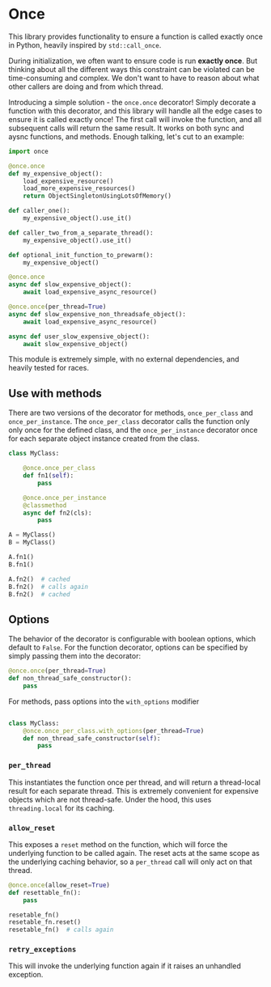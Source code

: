 # Once

This library provides functionality to ensure a function is called exactly
once in Python, heavily inspired by `std::call_once`.

During initialization, we often want to ensure code is run **exactly once**.
But thinking about all the different ways this constraint can be violated can
be time-consuming and complex. We don't want to have to reason about what other
callers are doing and from which thread.

Introducing a simple solution - the `once.once` decorator! Simply decorate a
function with this decorator, and this library will handle all the edge cases
to ensure it is called exactly once! The first call will invoke the function,
and all subsequent calls will return the same result. It works on both sync
and aysnc functions, and methods. Enough talking, let's cut to an example:

```python
import once

@once.once
def my_expensive_object():
    load_expensive_resource()
    load_more_expensive_resources()
    return ObjectSingletonUsingLotsOfMemory()

def caller_one():
    my_expensive_object().use_it()

def caller_two_from_a_separate_thread():
    my_expensive_object().use_it()

def optional_init_function_to_prewarm():
    my_expensive_object()

@once.once
async def slow_expensive_object():
    await load_expensive_async_resource()

@once.once(per_thread=True)
async def slow_expensive_non_threadsafe_object():
    await load_expensive_async_resource()

async def user_slow_expensive_object():
    await slow_expensive_object()

```

This module is extremely simple, with no external dependencies, and heavily
tested for races.

## Use with methods
There are two versions of the decorator for methods, `once_per_class` and
`once_per_instance`. The `once_per_class` decorator calls the function only
only once for the defined class, and the `once_per_instance` decorator once
for each separate object instance created from the class.
```python
class MyClass:

    @once.once_per_class
    def fn1(self):
        pass

    @once.once_per_instance
    @classmethod
    async def fn2(cls):
        pass

A = MyClass()
B = MyClass()

A.fn1()
B.fn1()

A.fn2()  # cached
B.fn2()  # calls again
B.fn2()  # cached
```

## Options
The behavior of the decorator is configurable with boolean options, which
default to `False`. For the function decorator, options can be specified by
simply passing them into the decorator:
```python
@once.once(per_thread=True)
def non_thread_safe_constructor():
    pass
```

For methods, pass options into the `with_options` modifier
```python

class MyClass:
    @once.once_per_class.with_options(per_thread=True)
    def non_thread_safe_constructor(self):
        pass
```

### `per_thread`
This instantiates the function once per thread, and will return a thread-local
result for each separate thread. This is extremely convenient for expensive
objects which are not thread-safe. Under the hood, this uses `threading.local`
for its caching.

### `allow_reset`
This exposes a `reset` method on the function, which will force the underlying
function to be called again. The reset acts at the same scope as the underlying
caching behavior, so a `per_thread` call will only act on that thread.
```python
@once.once(allow_reset=True)
def resettable_fn():
    pass

resetable_fn()
resetable_fn.reset()
resetable_fn()  # calls again
```

### `retry_exceptions`
This will invoke the underlying function again if it raises an unhandled
exception.
